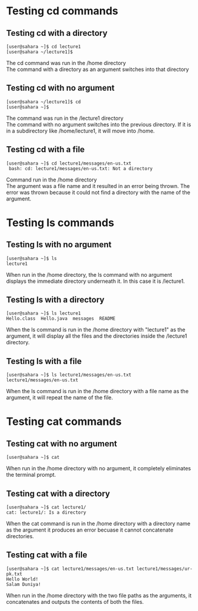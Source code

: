 # Testing cd commands
## Testing cd with a directory
```
[user@sahara ~]$ cd lecture1 
[user@sahara ~/lecture1]$
```
The cd command was run in the /home directory \
The command with a directory as an argument switches into that directory

## Testing cd with no argument
```
[user@sahara ~/lecture1]$ cd
[user@sahara ~]$
```
The command was run in the /lecture1 directory \
The command with no argument switches into the previous directory. If it is in a subdirectory like /home/lecture1, it will move into /home.
## Testing cd with a file
```
[user@sahara ~]$ cd lecture1/messages/en-us.txt
 bash: cd: lecture1/messages/en-us.txt: Not a directory
```
Command run in the /home directory \
The argument was a file name and it resulted in an error being thrown. The error was thrown because it could not find a directory with the name of the argument.
# Testing ls commands
## Testing ls with no argument
```
[user@sahara ~]$ ls
lecture1
```
When run in the /home directory, the ls command with no argument displays the immediate directory underneath it. In this case it is /lecture1.
## Testing ls with a directory
```
[user@sahara ~]$ ls lecture1
Hello.class  Hello.java  messages  README
```
When the ls command is run in the /home directory with "lecture1" as the argument, it will display all the files and the directories inside the /lecture1 directory.
## Testing ls with a file
```
[user@sahara ~]$ ls lecture1/messages/en-us.txt 
lecture1/messages/en-us.txt
```
When the ls command is run in the /home directory with a file name as the argument, it will repeat the name of the file.
# Testing cat commands
## Testing cat with no argument
```
[user@sahara ~]$ cat

```
When run in the /home directory with no argument, it completely eliminates the terminal prompt.
## Testing cat with a directory
```
[user@sahara ~]$ cat lecture1/
cat: lecture1/: Is a directory
```
When the cat command is run in the /home directory with a directory name as the argument it produces an error becuase it cannot concatenate directories.
## Testing cat with a file
```
[user@sahara ~]$ cat lecture1/messages/en-us.txt lecture1/messages/ur-pk.txt 
Hello World!
Salam Duniya!
```
When run in the /home directory with the two file paths as the arguments, it concatenates and outputs the contents of both the files.
